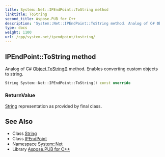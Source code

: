 ```yaml
---
title: System::Net::IPEndPoint::ToString method
linktitle: ToString
second_title: Aspose.PUB for C++
description: 'System::Net::IPEndPoint::ToString method. Analog of C# Object.ToString() method. Enables converting custom objects to string in C++.'
type: docs
weight: 1100
url: /cpp/system.net/ipendpoint/tostring/
---
```

## IPEndPoint::ToString method


Analog of C# [Object.ToString()](../../../system/object/tostring/) method. Enables converting custom objects to string.

```cpp
String System::Net::IPEndPoint::ToString() const override
```


### ReturnValue

[String](../../../system/string/) representation as provided by final class.

## See Also

* Class [String](../../../system/string/)
* Class [IPEndPoint](../)
* Namespace [System::Net](../../)
* Library [Aspose.PUB for C++](../../../)
